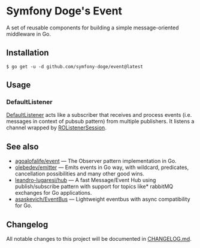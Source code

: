 # Symfony Doge's Event

A set of reusable components for building a simple message-oriented middleware in Go.

## Installation

```
$ go get -u -d github.com/symfony-doge/event@latest
```

## Usage

### DefaultListener

[DefaultListener](default_listener.go) acts like a subscriber that receives and process events (i.e. messages in context of pubsub pattern)
from multiple publishers. It listens a channel wrapped by [ROListenerSession](ro_listener_session.go).

## See also

- [agoalofalife/event](https://github.com/agoalofalife/event) — The Observer pattern implementation in Go.
- [olebedev/emitter](https://github.com/olebedev/emitter) — Emits events in Go way, with wildcard, predicates, cancellation possibilities and many other good wins.
- [leandro-lugaresi/hub](https://github.com/leandro-lugaresi/hub) — A fast Message/Event Hub using publish/subscribe pattern with support for topics like* rabbitMQ exchanges for Go applications.
- [asaskevich/EventBus](https://github.com/asaskevich/EventBus) — Lightweight eventbus with async compatibility for Go.

## Changelog

All notable changes to this project will be documented in [CHANGELOG.md](CHANGELOG.md).
